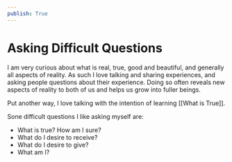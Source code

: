 ```yaml
---
publish: True
---
```


# Asking Difficult Questions

I am very curious about what is real, true, good and beautiful, and generally all aspects of reality. As such I love talking and sharing experiences, and asking people questions about their experience. Doing so often reveals new aspects of reality to both of us and helps us grow into fuller beings. 

Put another way, I love talking with the intention of learning [[What is True]].

Sone difficult questions I like asking myself are:

- What is true? How am I sure?
- What do I desire to receive?
- What do I desire to give?
- What am I?